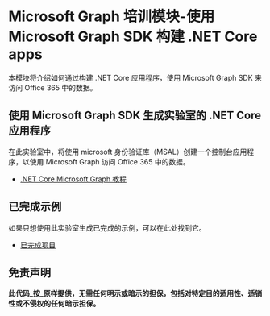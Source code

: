 # <a name="microsoft-graph-training-module---build-net-core-apps-with-the-microsoft-graph-sdk"></a>Microsoft Graph 培训模块-使用 Microsoft Graph SDK 构建 .NET Core apps

本模块将介绍如何通过构建 .NET Core 应用程序，使用 Microsoft Graph SDK 来访问 Office 365 中的数据。

## <a name="lab---build-net-core-apps-with-the-microsoft-graph-sdk"></a>使用 Microsoft Graph SDK 生成实验室的 .NET Core 应用程序

在此实验室中，将使用 microsoft 身份验证库（MSAL）创建一个控制台应用程序，以使用 Microsoft Graph 访问 Office 365 中的数据。

- [.NET Core Microsoft Graph 教程](https://docs.microsoft.com/graph/tutorials/dotnet-core)

## <a name="completed-sample"></a>已完成示例

如果只想使用此实验室生成已完成的示例，可以在此处找到它。

- [已完成项目](demo)

## <a name="disclaimer"></a>免责声明

**此代码_按_原样提供，无需任何明示或暗示的担保，包括对特定目的适用性、适销性或不侵权的任何暗示担保。**
